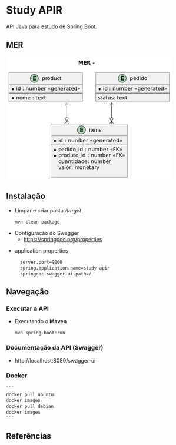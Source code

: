# Study APIR

API Java para estudo de Spring Boot.

## MER
![](assets/img/mer.png)

## Instalação
- Limpar e criar pasta */target*
    ```
    mvn clean package
    ```

    
* Configuração do Swagger
    - https://springdoc.org/properties
  
- application properties
  ```
    server.port=9000
    spring.application.name=study-apir
    springdoc.swagger-ui.path=/
  ```
## Navegação
### Executar a API

- Executando o  **Maven**
    ```
    mvn spring-boot:run
    ```

### Documentação da API (Swagger)
- http://localhost:8080/swagger-ui

### Docker
    ```
    docker pull ubuntu
    docker images
    docker pull debian
    docker images
    ```

## Referências
